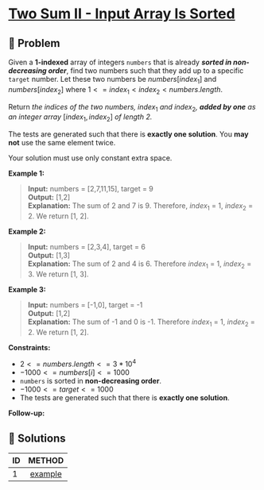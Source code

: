 # [Two Sum II - Input Array Is Sorted](https://leetcode.com/problems/two-sum-ii-input-array-is-sorted/)

## 🚨 Problem
<!-- Explanation of problem. -->
Given a **1-indexed** array of integers `numbers` that is already **_sorted in non-decreasing order_**, find two numbers such that they add up to a specific `target` number. Let these two numbers be $numbers[index_1]$ and $numbers[index_2]$ where $1 <= index_1 < index_2 < numbers.length$.

Return _the indices of the two numbers,_ $index_1$ _and_ $index_2$_, **added by one** as an integer array_ $[index_1, index_2]$ _of length 2._

The tests are generated such that there is **exactly one solution**. You **may not** use the same element twice.

Your solution must use only constant extra space.

**Example 1:**
<!-- An example of problem. -->

>**Input:**  numbers = \[2,7,11,15\], target = 9</br> <!-- Input example. -->
**Output:**  \[1,2\]</br> <!-- Output example. -->
**Explanation:** The sum of 2 and 7 is 9. Therefore, $index_1$ = 1, $index_2$ = 2. We return \[1, 2\]. <!-- Basic explanation of example. -->

**Example 2:**
<!-- An example of problem. -->

>**Input:** numbers = \[2,3,4\], target = 6 </br> <!-- Input example. -->
**Output:** \[1,3\] </br> <!-- Output example. -->
**Explanation:** The sum of 2 and 4 is 6. Therefore $index_1$ = 1, $index_2$ = 3. We return \[1, 3\]. <!-- Basic explanation of example. -->

**Example 3:**
<!-- An example of problem. -->

>**Input:** numbers = \[\-1,0\], target = -1 </br> <!-- Input example. -->
**Output:** \[1,2\] </br> <!-- Output example. -->
**Explanation:** The sum of -1 and 0 is -1. Therefore $index_1$ = 1, $index_2$ = 2. We return \[1, 2\]. <!-- Basic explanation of example. -->

**Constraints:**
<!-- Constraints of problem. -->
- $2 <= numbers.length <= 3 * 10^4$
- $-1000 <= numbers[i] <= 1000$
- `numbers` is sorted in **non-decreasing order**.
- $-1000 <= target <= 1000$
- The tests are generated such that there is **exactly one solution**.

**Follow-up:**  
<!-- Do more! -->

## 🔐 Solutions
<!-- Solutions of problem and their links. -->

| ID  |         METHOD         |
| :-- | :--------------------: |
| 1   | [example](1-answer.md) |
